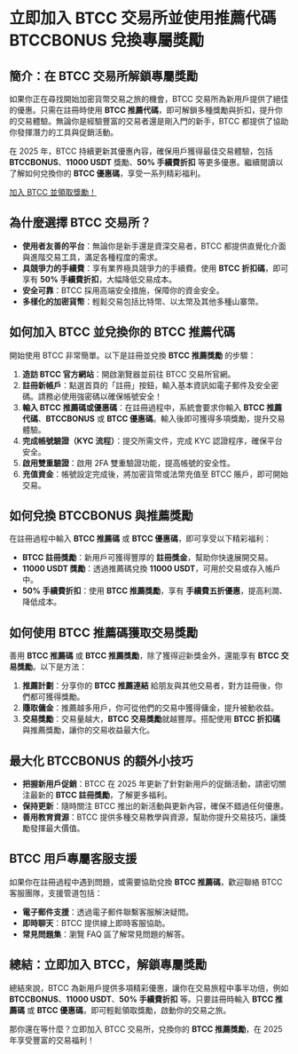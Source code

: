 <h1>立即加入 BTCC 交易所並使用推薦代碼 BTCCBONUS 兌換專屬獎勵</h1>
</header>

<section>
  <h2>簡介：在 BTCC 交易所解鎖專屬獎勵</h2>
  <p>如果你正在尋找開始加密貨幣交易之旅的機會，BTCC 交易所為新用戶提供了絕佳的優惠。只需在註冊時使用 <strong>BTCC 推薦代碼</strong>，即可解鎖多種獎勵與折扣，提升你的交易體驗。無論你是經驗豐富的交易者還是剛入門的新手，BTCC 都提供了協助你發揮潛力的工具與促銷活動。</p>
  <p>在 2025 年，BTCC 持續更新其優惠內容，確保用戶獲得最佳交易體驗，包括 <strong>BTCCBONUS</strong>、<strong>11000 USDT</strong> 獎勵、<strong>50% 手續費折扣</strong> 等更多優惠。繼續閱讀以了解如何兌換你的 <strong>BTCC 優惠碼</strong>，享受一系列精彩福利。</p>
</section>
<a href="https://partner.btcc.com/us/c/BTCCBONUS/9303" target="_blank">加入 BTCC 並領取獎勵！</a>

<section>
  <h2>為什麼選擇 BTCC 交易所？</h2>
  <ul>
    <li><strong>使用者友善的平台</strong>：無論你是新手還是資深交易者，BTCC 都提供直覺化介面與進階交易工具，滿足各種程度的需求。</li>
    <li><strong>具競爭力的手續費</strong>：享有業界極具競爭力的手續費。使用 <strong>BTCC 折扣碼</strong>，即可享有 <strong>50% 手續費折扣</strong>，大幅降低交易成本。</li>
    <li><strong>安全可靠</strong>：BTCC 採用高端安全措施，保障你的資金安全。</li>
    <li><strong>多樣化的加密貨幣</strong>：輕鬆交易包括比特幣、以太幣及其他多種山寨幣。</li>
  </ul>
</section>

<section>
  <h2>如何加入 BTCC 並兌換你的 BTCC 推薦代碼</h2>
  <p>開始使用 BTCC 非常簡單。以下是註冊並兌換 <strong>BTCC 推薦獎勵</strong> 的步驟：</p>
  <ol>
    <li><strong>造訪 BTCC 官方網站</strong>：開啟瀏覽器並前往 BTCC 交易所官網。</li>
    <li><strong>註冊新帳戶</strong>：點選首頁的「註冊」按鈕，輸入基本資訊如電子郵件及安全密碼。請務必使用強密碼以確保帳號安全！</li>
    <li><strong>輸入 BTCC 推薦碼或優惠碼</strong>：在註冊過程中，系統會要求你輸入 <strong>BTCC 推薦代碼</strong>、<strong>BTCCBONUS</strong> 或 <strong>BTCC 優惠碼</strong>。輸入後即可獲得多項獎勵，提升交易體驗。</li>
    <li><strong>完成帳號驗證（KYC 流程）</strong>：提交所需文件，完成 KYC 認證程序，確保平台安全。</li>
    <li><strong>啟用雙重驗證</strong>：啟用 2FA 雙重驗證功能，提高帳號的安全性。</li>
    <li><strong>充值資金</strong>：帳號設定完成後，將加密貨幣或法幣充值至 BTCC 賬戶，即可開始交易。</li>
  </ol>
</section>

<section>
  <h2>如何兌換 BTCCBONUS 與推薦獎勵</h2>
  <p>在註冊過程中輸入 <strong>BTCC 推薦碼</strong> 或 <strong>BTCC 優惠碼</strong>，即可享受以下精彩福利：</p>
  <ul>
    <li><strong>BTCC 註冊獎勵</strong>：新用戶可獲得豐厚的 <strong>註冊獎金</strong>，幫助你快速展開交易。</li>
    <li><strong>11000 USDT 獎勵</strong>：透過推薦碼兌換 <strong>11000 USDT</strong>，可用於交易或存入帳戶中。</li>
    <li><strong>50% 手續費折扣</strong>：使用 <strong>BTCC 推薦獎勵</strong>，享有 <strong>手續費五折優惠</strong>，提高利潤、降低成本。</li>
  </ul>
</section>

<section>
  <h2>如何使用 BTCC 推薦碼獲取交易獎勵</h2>
  <p>善用 <strong>BTCC 推薦碼</strong> 或 <strong>BTCC 推薦獎勵</strong>，除了獲得迎新獎金外，還能享有 <strong>BTCC 交易獎勵</strong>。以下是方法：</p>
  <ol>
    <li><strong>推薦計劃</strong>：分享你的 <strong>BTCC 推薦連結</strong> 給朋友與其他交易者，對方註冊後，你們都可獲得獎勵。</li>
    <li><strong>賺取傭金</strong>：推薦越多用戶，你可從他們的交易中獲得傭金，提升被動收益。</li>
    <li><strong>交易獎勵</strong>：交易量越大，<strong>BTCC 交易獎勵</strong>就越豐厚。搭配使用 <strong>BTCC 折扣碼</strong> 與推薦獎勵，讓你的交易收益最大化。</li>
  </ol>
</section>

<section>
  <h2>最大化 BTCCBONUS 的額外小技巧</h2>
  <ul>
    <li><strong>把握新用戶促銷</strong>：BTCC 在 2025 年更新了針對新用戶的促銷活動，請密切關注最新的 <strong>BTCC 註冊獎勵</strong>，了解更多福利。</li>
    <li><strong>保持更新</strong>：隨時關注 BTCC 推出的新活動與更新內容，確保不錯過任何優惠。</li>
    <li><strong>善用教育資源</strong>：BTCC 提供多種交易教學與資源，幫助你提升交易技巧，讓獎勵發揮最大價值。</li>
  </ul>
</section>

<section>
  <h2>BTCC 用戶專屬客服支援</h2>
  <p>如果你在註冊過程中遇到問題，或需要協助兌換 <strong>BTCC 推薦碼</strong>，歡迎聯絡 BTCC 客服團隊，支援管道包括：</p>
  <ul>
    <li><strong>電子郵件支援</strong>：透過電子郵件聯繫客服解決疑問。</li>
    <li><strong>即時聊天</strong>：BTCC 提供線上即時客服協助。</li>
    <li><strong>常見問題集</strong>：瀏覽 FAQ 區了解常見問題的解答。</li>
  </ul>
</section>

<section>
  <h2>總結：立即加入 BTCC，解鎖專屬獎勵</h2>
  <p>總結來說，BTCC 為新用戶提供多項精彩優惠，讓你在交易旅程中事半功倍，例如 <strong>BTCCBONUS</strong>、<strong>11000 USDT</strong>、<strong>50% 手續費折扣</strong> 等。只要註冊時輸入 <strong>BTCC 推薦碼</strong> 或 <strong>BTCC 優惠碼</strong>，即可輕鬆領取獎勵，啟動你的交易之旅。</p>
  <p>那你還在等什麼？立即加入 BTCC 交易所，兌換你的 <strong>BTCC 推薦獎勵</strong>，在 2025 年享受豐富的交易福利！</p>
</section>

</body>
</html>
